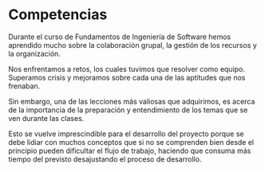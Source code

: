 # Competencias


Durante el curso de Fundamentos de Ingeniería de Software hemos aprendido mucho sobre la colaboración grupal, la gestión de los recursos y la organización.

Nos enfrentamos a retos, los cuales tuvimos que resolver como equipo. Superamos crisis y mejoramos sobre cada una de las aptitudes que nos frenaban.

Sin embargo, una de las lecciones más valiosas que adquirimos, es acerca de la importancia de la preparación y entendimiento de los temas que se ven durante las clases.

Esto se vuelve imprescindible para el desarrollo del proyecto porque se debe lidiar con muchos conceptos que si no se comprenden bien desde el principio pueden dificultar el flujo de trabajo, haciendo que consuma más tiempo del previsto desajustando el proceso de desarrollo.
